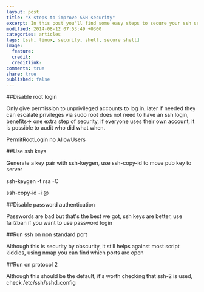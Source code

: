 ```yaml
---
layout: post
title: "X steps to improve SSH security"
excerpt: In this post you'll find some easy steps to secure your ssh server.
modified: 2014-08-12 07:53:49 +0300
categories: articles
tags: [ssh, linux, security, shell, secure shell]
image:
  feature: 
  credit: 
  creditlink: 
comments: true
share: true
published: false
---
```


##Disable root login

Only give permission to unprivileged accounts to log in, later if needed they can escalate privileges via sudo
root does not need to have an ssh login, benefits-> one extra step of security, if everyone uses their own account, it is possible to audit who did what when.

PermitRootLogin no
AllowUsers <name>

##Use ssh keys

Generate a key pair with ssh-keygen, use ssh-copy-id to move pub key to server

ssh-keygen -t rsa -C <email>

ssh-copy-id -i <pub key> <user>@<host> 

##Disable password authentication

Passwords are bad but that's the best we got, ssh keys are better, use fail2ban if you want to use password login

##Run ssh on non standard port

Although this is security by obscurity, it still helps against most script kiddies, using nmap you can find which ports are open

##Run on protocol 2

Although this should be the default, it's worth checking that ssh-2 is used, check /etc/ssh/sshd_config
